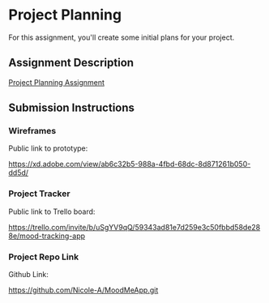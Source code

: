 # Project Planning
For this assignment, you'll create some initial plans for your project.

## Assignment Description
[Project Planning Assignment](https://education.launchcode.org/liftoff/assignments/planning/)

## Submission Instructions

### Wireframes

Public link to prototype:

https://xd.adobe.com/view/ab6c32b5-988a-4fbd-68dc-8d871261b050-dd5d/

### Project Tracker

Public link to Trello board:

https://trello.com/invite/b/uSgYV9qQ/59343ad81e7d259e3c50fbbd58de288e/mood-tracking-app

### Project Repo Link

Github Link:

https://github.com/Nicole-A/MoodMeApp.git
